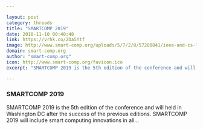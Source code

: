 ```yaml
---

layout: post
category: threads
title: "SMARTCOMP 2019"
date: 2018-11-10 00:40:48
link: https://vrhk.co/2Da5Ytf
image: http://www.smart-comp.org/uploads/5/7/2/8/57280841/ieee-and-cs-logos-6-orig_2.png
domain: smart-comp.org
author: "smart-comp.org"
icon: http://www.smart-comp.org/favicon.ico
excerpt: "​SMARTCOMP 2019 is the 5th edition of the conference and will held in Washington DC after the success of the previous editions. SMARTCOMP 2019 will include smart computing innovations in all..."

---
```


### SMARTCOMP 2019

​SMARTCOMP 2019 is the 5th edition of the conference and will held in Washington DC after the success of the previous editions. SMARTCOMP 2019 will include smart computing innovations in all...